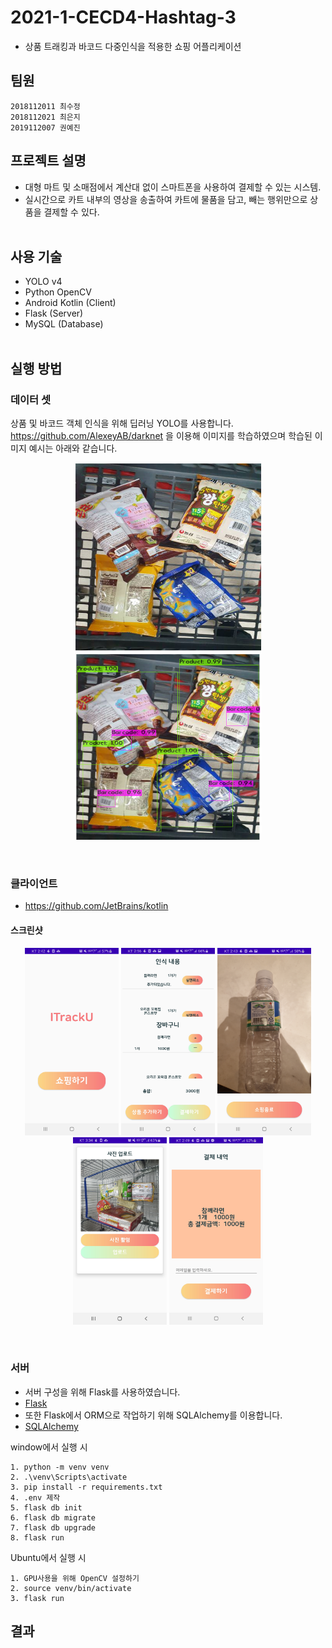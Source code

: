 # 2021-1-CECD4-Hashtag-3
* 상품 트래킹과 바코드 다중인식을 적용한 쇼핑 어플리케이션

## 팀원
```
2018112011 최수정   
2018112021 최은지   
2019112007 권예진
```

## 프로젝트 설명
* 대형 마트 및 소매점에서 계산대 없이 스마트폰을 사용하여 결제할 수 있는 시스템.   
* 실시간으로 카트 내부의 영상을 송출하여 카트에 물품을 담고, 빼는 행위만으로 상품을 결제할 수 있다.<br/><br/>
 

## 사용 기술
* YOLO v4
* Python OpenCV
* Android Kotlin (Client)
* Flask (Server)
* MySQL (Database)<br/><br/>


## 실행 방법<br/>
### 데이터 셋
상품 및 바코드 객체 인식을 위해 딥러닝 YOLO를 사용합니다.    
https://github.com/AlexeyAB/darknet 을 이용해 이미지를 학습하였으며 학습된 이미지 예시는 아래와 같습니다. 

<p align="center">
    <img src="/image-train/input.PNG" width="300" height="300" >
    <img src="/image-train/output.PNG" width="300" height="300" >
</p><br/>

### 클라이언트<br/>
* https://github.com/JetBrains/kotlin

#### 스크린샷
<p align="center">
    <img src="/image-train/1.jpg" width="150" height="300" >
    <img src="/image-train/2.jpg" width="150" height="300" >
    <img src="/image-train/3.jpg" width="150" height="300" >
    <img src="/image-train/4.jpg" width="150" height="300" >
    <img src="/image-train/5.jpg" width="150" height="300" >
</p><br/>

       
### 서버<br/>
* 서버 구성을 위해 Flask를 사용하였습니다.   
* [Flask](https://flask.palletsprojects.com/en/2.0.x/)
* 또한 Flask에서 ORM으로 작업하기 위해 SQLAlchemy를 이용합니다.     
* [SQLAlchemy](https://flask-sqlalchemy.palletsprojects.com/en/2.x/)     

window에서 실행 시
```
1. python -m venv venv
2. .\venv\Scripts\activate
3. pip install -r requirements.txt
4. .env 제작
5. flask db init
6. flask db migrate
7. flask db upgrade
8. flask run
```

Ubuntu에서 실행 시
```
1. GPU사용을 위해 OpenCV 설정하기
2. source venv/bin/activate
3. flask run
```

## 결과
